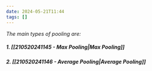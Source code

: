 ```yaml
---
date: 2024-05-21T11:44
tags: []
---
```

*The main types of pooling are:*
##### 1. [[210520241145 - Max Pooling|Max Pooling]]
##### 2. [[210520241146 - Average Pooling|Average Pooling]]
